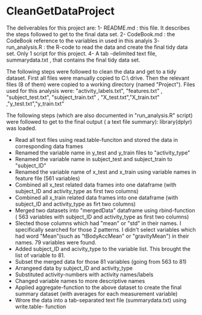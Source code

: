 # CleanGetDataProject

The deliverables for this project are: 
1- README.md : this file. It describes the steps followed to get to the final data set.
2- CodeBook.md : the CodeBook reference to the variables in used in this analyis
3- run_analysis.R : the R-code to read the data and create the final tidy data set. Only 1 script for this project.
4- A tab -delimited text file, summarydata.txt , that contains the final tidy data set. 

The following steps were followed to clean the data and get to a tidy dataset.
First all files were manually copied to C:\ drive. Then the relevant files (8 of them) were copied to a working directory (named "Project"). Files used for this analysis were:
"activity_labels.txt", "features.txt" , "subject_test.txt", "subject_train.txt" , 
"X_test.txt","X_train.txt" ,"y_test.txt","y_train.txt"   

The following steps (which are also documented in "run_analysis.R" script) were followed to get to the final output ( a text file summary):
library(dplyr) was loaded.  
- Read all text files using read.table-funciton and stored the data in corresponding data frames
- Renamed the variable name in y_test and y_train files to "activity_type"
- Renamed the variable name in subject_test and subject_train to "subject_ID"
- Renamed the variable name of x_test and x_train using variable names in feature file (561 variables)
- Combined all x_test related data frames into one dataframe (with subject_ID and activity_type as first two columns)
- Combined all x_train related data frames into one dataframe (with subject_ID and activity_type as firt two columns)
- Merged two datasets into "mergedData" dataframe using rbind-function ( 563 variables with subject_ID and activity_type as first two columns)
- Slected those columns which had "mean" or "std" in their names. I specifically searched for those 2 patterns. I didn't select variables which had word "Mean"(such as "tBodyAccMean" or "gravityMean") in their names. 79 variables were found.
- Added subject_ID and acivity_type to the variable list. This brought the list of variable to 81.
- Subset the merged data for those 81 variables (going from 563 to 81)
- Arrangeed data by subject_ID and activity_type
- Substituted activity-numbers with activity names/labels
- Changed variable names to more descriptive names
- Applied  aggregate-function to the above dataset to create the final summary dataset (with averages for each measurement variable)
- Wrore the data into a tab-separated text file (summarydata.txt) using write.table- function

